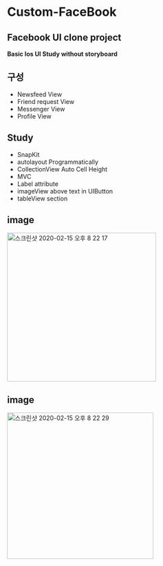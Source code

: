 # Custom-FaceBook
## Facebook UI clone project
__Basic Ios UI Study without storyboard__
## 구성
- Newsfeed View
- Friend request View 
- Messenger View
- Profile View
## Study 
- SnapKit
- autolayout Programmatically
- CollectionView Auto Cell Height
- MVC 
- Label attribute
- imageView above text in UIButton
- tableView section

## image
<img width="346" alt="스크린샷 2020-02-15 오후 8 22 17" src="https://user-images.githubusercontent.com/48856104/74587049-20ac3e00-5031-11ea-8752-2f9c960762d8.png">

## image
<img width="340" alt="스크린샷 2020-02-15 오후 8 22 29" src="https://user-images.githubusercontent.com/48856104/74587038-05413300-5031-11ea-8945-de09259cf8e3.png">
